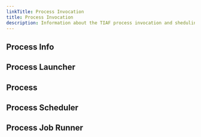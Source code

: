 ```yaml
---
linkTitle: Process Invocation
title: Process Invocation
description: Information about the TIAF process invocation and sheduling.
---
```


## Process Info

## Process Launcher

## Process

## Process Scheduler

## Process Job Runner

